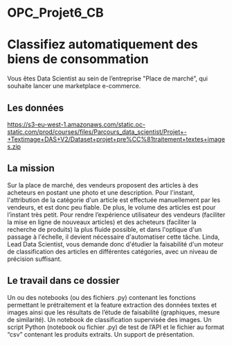 # OPC_Projet6_CB
# Classifiez automatiquement des biens de consommation
Vous êtes Data Scientist au sein de l’entreprise "Place de marché”, qui souhaite lancer une marketplace e-commerce.

## Les données 
https://s3-eu-west-1.amazonaws.com/static.oc-static.com/prod/courses/files/Parcours_data_scientist/Projet+-+Textimage+DAS+V2/Dataset+projet+pre%CC%81traitement+textes+images.zip

## La mission 
Sur la place de marché, des vendeurs proposent des articles à des acheteurs en postant une photo et une description.
Pour l'instant, l'attribution de la catégorie d'un article est effectuée manuellement par les vendeurs, et est donc peu fiable. De plus, le volume des articles est pour l’instant très petit.
Pour rendre l’expérience utilisateur des vendeurs (faciliter la mise en ligne de nouveaux articles) et des acheteurs (faciliter la recherche de produits) la plus fluide possible, et dans l'optique d'un passage à l'échelle, il devient nécessaire d'automatiser cette tâche.
Linda, Lead Data Scientist, vous demande donc d'étudier la faisabilité d'un moteur de classification des articles en différentes catégories, avec un niveau de précision suffisant.

## Le travail dans ce dossier 
Un ou des notebooks (ou des fichiers .py) contenant les fonctions permettant le prétraitement et la feature extraction des données textes et images ainsi que les résultats de l’étude de faisabilité (graphiques, mesure de similarité).
Un notebook de classification supervisée des images.
Un script Python (notebook ou fichier .py) de test de l’API et le fichier au format “csv” contenant les produits extraits.
Un support de présentation.
